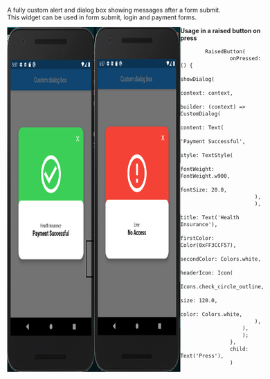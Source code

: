 A fully custom alert and dialog box showing messages after a form submit.
This widget can be used in form submit, login and payment forms.

<div style="display:flex">
<img src="example/assets/images/alert1.png" width="200">
<img src="example/assets/images/alert2.png" width="200">
<div/>
<b>Usage in a raised button on press</b>

            RaisedButton(
                    onPressed: () {
                        showDialog(
                        context: context,
                        builder: (context) => CustomDialog(
                            content: Text(
                            'Payment Successful',
                            style: TextStyle(
                                fontWeight: FontWeight.w900,
                                fontSize: 20.0,
                            ),
                            ),
                            title: Text('Health Insurance'),
                            firstColor: Color(0xFF3CCF57),
                            secondColor: Colors.white,
                            headerIcon: Icon(
                            Icons.check_circle_outline,
                            size: 120.0,
                            color: Colors.white,
                            ),
                        ),
                        );
                    },
                    child: Text('Press'),
                    )

